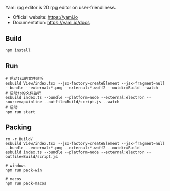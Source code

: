 Yami rpg editor is 2D rpg editor on user-friendliness.

 - Official website: https://yami.io
 - Documentation:  https://yami.io/docs

## Build 
```shell
npm install
```

## Run 
```shell
# 启动tsx的文件监听
esbuild View/index.tsx --jsx-factory=createElement --jsx-fragment=null --bundle --external:*.png --external:*.woff2 --outdir=Build --watch
# 启动ts的文件监听
esbuild index.ts --bundle --platform=node --external:electron --sourcemap=inline --outfile=Build/script.js --watch
# 启动
npm run start
```

## Packing 
```shell
rm -r Build/
esbuild View/index.tsx --jsx-factory=createElement --jsx-fragment=null --bundle --external:*.png --external:*.woff2 --outdir=Build
esbuild index.ts --bundle --platform=node --external:electron --outfile=Build/script.js

# windows
npm run pack-win

# macos
npm run pack-macos
```
